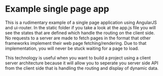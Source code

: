 # Example single page app

This is a rudimentary example of a single page application using AngularJS and ui-router. In the static folder if you take a look at the app.js file you will see the states that are defined which handle the routing on the client side. No requests to a server are made to fetch pages in the format that other frameworks implement their web page fetching/rendering. Due to that implementation, you will never be stuck waiting for a page to load. 

This technology is useful when you want to build a project using a client server architecture because it will allow you to seperate you server side API from the client side that is handling the routing and display of dynamic data.